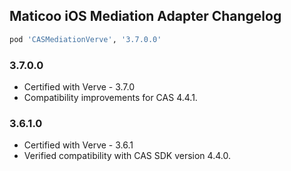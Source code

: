 ## Maticoo iOS Mediation Adapter Changelog
```ruby
pod 'CASMediationVerve', '3.7.0.0'
```

### 3.7.0.0
- Certified with Verve - 3.7.0
- Compatibility improvements for CAS 4.4.1.

### 3.6.1.0
- Certified with Verve - 3.6.1
- Verified compatibility with CAS SDK version 4.4.0.
